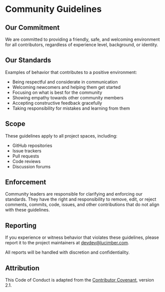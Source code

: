 # Community Guidelines

## Our Commitment

We are committed to providing a friendly, safe, and welcoming environment for all contributors, regardless of experience level, background, or identity.

## Our Standards

Examples of behavior that contributes to a positive environment:

* Being respectful and considerate in communication
* Welcoming newcomers and helping them get started
* Focusing on what is best for the community
* Showing empathy towards other community members
* Accepting constructive feedback gracefully
* Taking responsibility for mistakes and learning from them

## Scope

These guidelines apply to all project spaces, including:
- GitHub repositories
- Issue trackers
- Pull requests
- Code reviews
- Discussion forums

## Enforcement

Community leaders are responsible for clarifying and enforcing our standards. They have the right and responsibility to remove, edit, or reject comments, commits, code, issues, and other contributions that do not align with these guidelines.

## Reporting

If you experience or witness behavior that violates these guidelines, please report it to the project maintainers at devdev@lucimber.com.

All reports will be handled with discretion and confidentiality.

## Attribution

This Code of Conduct is adapted from the [Contributor Covenant](https://www.contributor-covenant.org/), version 2.1.